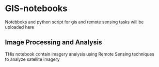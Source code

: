 # GIS-notebooks

Notebboks and python script for gis and remote sensing tasks will be uploaded here


## Image Processing and Analysis

THis notebook contain imagery analysis using Remote Sensing techniques to analyze satellite imagery
